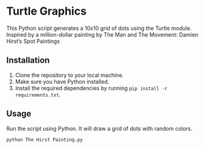 # Turtle Graphics

This Python script generates a 10x10 grid of dots using the Turtle module. Inspired by a million-dollar painting by The Man and The Movement: Damien Hirst’s Spot Paintings

## Installation

1. Clone the repository to your local machine.
2. Make sure you have Python installed.
3. Install the required dependencies by running `pip install -r requirements.txt`.

## Usage

Run the script using Python. It will draw a grid of dots with random colors.

```bash
python The Hirst Painting.py
